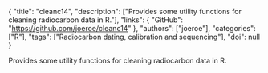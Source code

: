{
  "title": "cleanc14",
  "description": ["Provides some utility functions for cleaning radiocarbon data in R."],
  "links": {
    "GitHub": "https://github.com/joeroe/cleanc14"
  },
  "authors": ["joeroe"],
  "categories": ["R"],
  "tags": ["Radiocarbon dating, calibration and sequencing"],
  "doi": null
}

<!-- Generated by csv2md.R – do not edit by hand -->

Provides some utility functions for cleaning radiocarbon data in R.